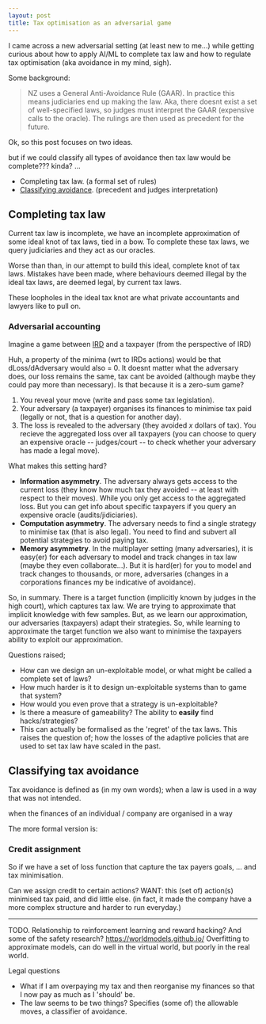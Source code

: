 ```yaml
---
layout: post
title: Tax optimisation as an adversarial game
---
```


I came across a new adversarial setting (at least new to me...) while getting curious about how to apply AI/ML to complete tax law and how to regulate tax optimisation (aka avoidance in my mind, sigh).

Some background:

> NZ uses a General Anti-Avoidance Rule (GAAR). In practice this means judiciaries end up making the law. Aka, there doesnt exist a set of well-specified laws, so judges must interpret the GAAR (expensive calls to the oracle). The rulings are then used as precedent for the future.

Ok, so this post focuses on two ideas.

<side>but if we could classify all types of avoidance then tax law would be complete??? kinda? ...</side>

- Completing tax law. (a formal set of rules)
- <a href="#classifying-tax-avoidance">Classifying avoidance</a>. (precedent and judges interpretation)

## Completing tax law

Current tax law is incomplete, we have an incomplete approximation of some ideal knot of tax laws, tied in a bow. To complete these tax laws, we query judiciaries and they act as our oracles.

Worse than than, in our attempt to build this ideal, complete knot of tax laws. Mistakes have been made, where behaviours deemed illegal by the ideal tax laws, are deemed legal, by current tax laws.

<!-- We occasionally see these cases resolved by a high court. -->

These loopholes in the ideal tax knot are what private accountants and lawyers like to pull on.

### Adversarial accounting

Imagine a game between [IRD](https://www.ird.govt.nz/) and a taxpayer (from the perspective of IRD)

<side>Huh, a property of the minima (wrt to IRDs actions) would be that dLoss/dAdversary would also = 0. It doesnt matter what the adversary does, our loss remains the same, tax cant be avoided (although maybe they could pay more than necessary). Is that because it is a zero-sum game?</side>

1. You reveal your move (write and pass some tax legislation).
2. Your adversary (a taxpayer) organises its finances to minimise tax paid (legally or not, that is a question for another day).
3. The loss is revealed to the adversary (they avoided $x$ dollars of tax). You recieve the aggregated loss over all taxpayers (you can choose to query an expensive oracle -- judges/court -- to check whether your adversary has made a legal move).


What makes this setting hard?
- __Information asymmetry__. The adversary always gets access to the current loss (they know how much tax they avoided -- at least with respect to their moves). While you only get access to the aggregated loss. But you can get info about specific taxpayers if you query an expensive oracle (audits/jidiciaries).
- __Computation asymmetry__. The adversary needs to find a single strategy to minimise tax (that is also legal). You need to find and subvert all potential strategies to avoid paying tax.
- __Memory asymmetry__. In the multiplayer setting (many adversaries), it is easy(er) for each adversary to model and track changes in tax law (maybe they even collaborate...). But it is hard(er) for you to model and track changes to thousands, or more, adversaries (changes in a corporations finances my be indicative of avoidance).

<!-- ### Related: Adversarial examples

What if you know that your adversary is going to be given your current model? How would you design your model given that information? Design a model so that it is stable under an informed adversarial attack. -->

So, in summary. There is a target function (implicitly known by judges in the high court), which captures tax law. We are trying to approximate that implicit knowledge with few samples. But, as we learn our approximation, our adversaries (taxpayers) adapt their strategies. So, while learning to approximate the target function we also want to minimise the taxpayers ability to exploit our approximation.

Questions raised;

* How can we design an un-exploitable model, or what might be called a complete set of laws?
* How much harder is it to design un-exploitable systems than to game that system?
* How would you even prove that a strategy is un-exploitable?
* Is there a measure of gameability? The ability to __easily__ find hacks/strategies?
* This can actually be formalised as the 'regret' of the tax laws. This raises the question of; how the losses of the adaptive policies that are used to set tax law have scaled in the past.

## Classifying tax avoidance

Tax avoidance is defined as (in my own words); when a law is used in a way that was not intended.



when the finances of an individual / company are organised in a way

<!-- set of actions that are legal, but when viewed from a 'global' perspective, their only purpose is to avoid tax. -->

The more formal version is:

### Credit assignment

So if we have a set of loss function that capture the tax payers goals, ... and tax minimisation.

Can we assign credit to certain actions? WANT: this (set of) action(s) minimised tax paid, and did little else. (in fact, it made the company have a more complex structure and harder to run everyday.)

***

TODO. Relationship to reinforcement learning and reward hacking? And some of the safety research?
https://worldmodels.github.io/
Overfitting to approximate models, can do well in the virtual world, but poorly in the real world.




Legal questions

* What if I am overpaying my tax and then reorganise my finances so that I now pay as much as I 'should' be.
* The law seems to be two things? Specifies (some of) the allowable moves, a classifier of avoidance.
